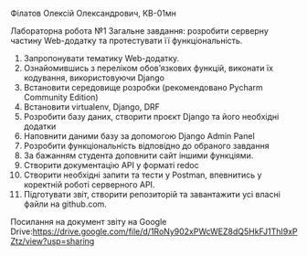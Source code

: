 Філатов Олексій Олександрович, КВ-01мн

Лабораторна робота №1
Загальне завдання: розробити серверну частину Web-додатку та протестувати її функціональність.
1. Запропонувати тематику Web-додатку.
2. Ознайомившись з переліком обов’язкових функцій, виконати їх кодування, використовуючи Django
3. Встановити середовище розробки (рекомендовано Pycharm Community Edition)
4. Встановити virtualenv, Django, DRF
5. Розробити базу даних, створити проєкт Django та його необхідні додатки
6. Наповнити даними базу за допомогою Django Admin Panel
7. Розробити функціональність відповідно до обраного завдання 
8. За бажанням студента доповнити сайт іншими функціями.
9. Створити документацію API у форматі redoc
10. Створити необхідні запити та тести у Postman, впевнитись у коректній роботі серверного API.
11. Підготувати звіт, створити репозиторій та завантажити усі власні файли на github.com.

Посилання на документ звіту на Google Drive:https://drive.google.com/file/d/1RoNy902xPWcWEZ8dQ5HkFJ1ThI9xPZtz/view?usp=sharing
